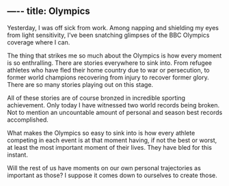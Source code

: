 —--
title: Olympics
---

Yesterday, I was off sick from work. Among napping and shielding my eyes from light sensitivity, I’ve been snatching glimpses of the BBC Olympics coverage where I can.

The thing that strikes me so much about the Olympics is how every moment is so enthralling. There are stories everywhere to sink into. From refugee athletes who have fled their home country due to war or persecution, to former world champions recovering from injury to recover former glory. There are so many stories playing out on this stage. 

All of these stories are of course bronzed in incredible sporting achievement. Only today I have witnessed two world records being broken. Not to mention an uncountable amount of personal and season best records accomplished.

What makes the Olympics so easy to sink into is how every athlete competing in each event is at that moment having, if not the best or worst, at least the most important moment of their lives. They have bled for this instant.

Will the rest of us have moments on our own personal trajectories as important as those? I suppose it comes down to ourselves to create those.